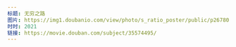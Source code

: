 ```yaml
---
标题: 无穷之路
图片: https://img1.doubanio.com/view/photo/s_ratio_poster/public/p2678041238.jpg
时时: 2021
链接: https://movie.douban.com/subject/35574495/
---
```


